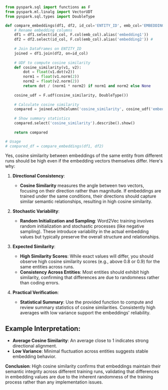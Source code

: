 
``` python
from pyspark.sql import functions as F
from pyspark.ml.linalg import VectorUDT
from pyspark.sql.types import DoubleType

def compare_embeddings(df1, df2, id_col='ENTITY_ID', emb_col='EMBEDDING'):
    # Rename embedding columns
    df1 = df1.select(id_col, F.col(emb_col).alias('embedding1'))
    df2 = df2.select(id_col, F.col(emb_col).alias('embedding2')) #
    
    # Join DataFrames on ENTITY_ID
    joined = df1.join(df2, on=id_col)
    
    # UDF to compute cosine similarity
    def cosine_similarity(v1, v2):
        dot = float(v1.dot(v2))
        norm1 = float(v1.norm(2))
        norm2 = float(v2.norm(2))
        return dot / (norm1 * norm2) if norm1 and norm2 else None
    
    cosine_udf = F.udf(cosine_similarity, DoubleType())
    
    # Calculate cosine similarity
    compared = joined.withColumn('cosine_similarity', cosine_udf('embedding1', 'embedding2'))
    
    # Show summary statistics
    compared.select('cosine_similarity').describe().show()
    
    return compared

# Usage
# compared_df = compare_embeddings(df1, df2)

```


Yes, cosine similarity between embeddings of the same entity from different runs should be high even if the embedding vectors themselves differ. Here's why:

1.  **Directional Consistency**:
    
    *   **Cosine Similarity** measures the angle between two vectors, focusing on their direction rather than magnitude. If embeddings are trained under the same conditions, their directions should capture similar semantic relationships, resulting in high cosine similarity.
2.  **Stochastic Variability**:
    
    *   **Random Initialization and Sampling**: Word2Vec training involves random initialization and stochastic processes (like negative sampling). These introduce variability in the actual embedding values but typically preserve the overall structure and relationships.
3.  **Expected Similarity**:
    
    *   **High Similarity Scores**: While exact values will differ, you should observe high cosine similarity scores (e.g., above 0.8 or 0.9) for the same entities across runs.
    *   **Consistency Across Entities**: Most entities should exhibit high similarity, confirming that differences are due to randomness rather than coding errors.
4.  **Practical Verification**:
    
    *   **Statistical Summary**: Use the provided function to compute and review summary statistics of cosine similarities. Consistently high averages with low variance support the embeddings' reliability.

**Example Interpretation**:
---------------------------

*   **Average Cosine Similarity**: An average close to 1 indicates strong directional alignment.
*   **Low Variance**: Minimal fluctuation across entities suggests stable embedding behavior.

**Conclusion**: High cosine similarity confirms that embeddings maintain their semantic integrity across different training runs, validating that differences in embedding values are due to the inherent randomness of the training process rather than any implementation issues.